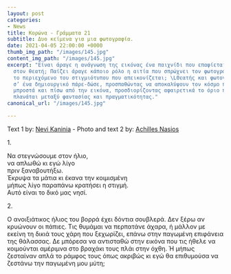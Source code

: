 ```yaml
---
layout: post
categories:
- News
title: Κορώνα - Γράμματα 21
subtitle: Δυο κείμενα για μια φωτογραφία.
date: 2021-04-05 22:00:00 +0000
thumb_img_path: "/images/145.jpg"
content_img_path: "/images/145.jpg"
excerpt: "Είναι άραγε η ανάγνωση της εικόνας ένα παιχνίδι που επαφίεται αποκλειστικά
  στον θεατή; Παίζει άραγε κάποιο ρόλο η αιτία που σπρώχνει τον φωτογράφο να επιλέξει
  το περιεχόμενο του στιγμιότυπου που απεικονίζεται; \LΘεατής και φωτογράφος συνευρίσκονται
  σ’ ένα δημιουργικό πάρε-δώσε, προσπαθώντας να αποκαλύψουν τον κόσμο που υπάρχει
  μπροστά και πίσω από την εικόνα, προσδιορίζοντας αφαιρετικά το όριο που μπορεί να
  πλανάται μεταξύ φαντασίας και πραγματικότητας."
canonical_url: "/images/145.jpg"

---
```

Text 1 by: <a href="https://www.facebook.com/nevi.kaninia" target="blank">Nevi Kaninia</a> - Photo and text 2 by: <a href="https://anikon.org/" target="blank">Achilles Nasios</a>

1\.

Να στεγνώσουμε στον ήλιο,  
να απλωθώ κι εγώ λίγο  
πριν ξαναβουτήξω.  
Έκρυψα τα μάτια κι έκανα την κοιμισμένη  
μήπως λίγο παραπάνω κρατήσει η στιγμή.  
Αυτό είναι το δικό μας νησί.

2\.

Ο ανοιξιάτικος ήλιος του βορρά έχει δόντια σουβλερά. Δεν ξέρω αν κρυώνουν οι πάπιες. Τις θυμάμαι να περπατάνε άχαρα, ή μάλλον με εκείνη τη δικιά τους χάρη που ξεχωρίζει, επάνω στην παγωμένη επιφάνεια της θάλασσας. Δε μπόρεσα να αντισταθώ στην εικόνα που τις ήθελε να κοιμούνται αμέριμνα στο βραχάκι τους πλάι στην όχθη. Ή μήπως ζεσταίναν απλά το ράμφος τους όπως ακριβώς κι εγώ θα επιθυμούσα να ζεστάνω την παγωμένη μου μύτη;
